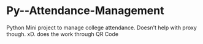 # Py--Attendance-Management
Python Mini project to manage college attendance. Doesn't help with proxy though. xD.
does the work through QR Code
